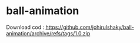 # ball-animation
Download cod : https://github.com/johirulshaky/ball-animation/archive/refs/tags/1.0.zip
